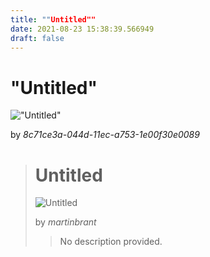```yaml
---
title: ""Untitled""
date: 2021-08-23 15:38:39.566949
draft: false
---
```


# "Untitled"

!["Untitled"](../images/17362904-0452-11ec-8377-1e00f30e0089.png)

by *8c71ce3a-044d-11ec-a753-1e00f30e0089*



> # Untitled
> 
> ![Untitled](../images/8e4fca9a-044d-11ec-a753-1e00f30e0089.png)
> 
> by *martinbrant*
> 
> 
> 
> > No description provided.